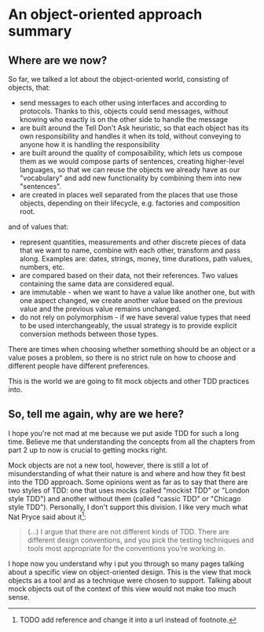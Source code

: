 ﻿# An object-oriented approach summary

## Where are we now?

So far, we talked a lot about the object-oriented world, consisting of objects, that: 

* send messages to each other using interfaces and according to protocols. Thanks to this, objects could send messages, without knowing who exactly is on the other side to handle the message
* are built around the Tell Don't Ask heuristic, so that each object has its own responsibility and handles it when its told, without conveying to anyone how it is handling the responsibility
* are built around the quality of composaibility, which lets us compose them as we would compose parts of sentences, creating higher-level languages, so that we can reuse the objects we already have as our "vocabulary" and add new functionality by combining them into new "sentences".
* are created in places well separated from the places that use those objects, depending on their lifecycle, e.g. factories and composition root. 

and of values that:

* represent quantities, measurements and other discrete pieces of data that we want to name, combine with each other, transform and pass along. Examples are: dates, strings, money, time durations, path values, numbers, etc.
* are compared based on their data, not their references. Two values containing the same data are considered equal.
* are immutable - when we want to have a value like another one, but with one aspect changed, we create another value based on the previous value and the previous value remains unchanged.
* do not rely on polymorphism - if we have several value types that need to be used interchangeably, the usual strategy is to provide explicit conversion methods between those types.

There are times when choosing whether something should be an object or a value poses a problem, so there is no strict rule on how to choose and different people have different preferences.

This is the world we are going to fit mock objects and other TDD practices into.

## So, tell me again, why are we here?

I hope you're not mad at me because we put aside TDD for such a long time. Believe me that understanding the concepts from all the chapters from part 2 up to now is crucial to getting mocks right.

Mock objects are not a new tool, however, there is still a lot of misunderstanding of what their nature is and where and how they fit best into the TDD approach. Some opinions went as far as to say that there are two styles of TDD: one that uses mocks (called "mockist TDD" or "London style TDD") and another without them (called "cassic TDD" or "Chicago style TDD"). Personally, I don't support this division. I like very much what Nat Pryce said about it[^differenttddtools]:

> (...) I argue that there are not different kinds of TDD. There are different design conventions, and you pick the testing techniques and tools most appropriate for the conventions you’re working in.

I hope now you understand why i put you through so many pages talking about a specific view on object-oriented design. This is the view that mock objects as a tool and as a technique were chosen to support. Talking about mock objects out of the context of this view would not make too much sense.


[^differenttddtools]: TODO add reference and change it into a url instead of footnote. 
 

